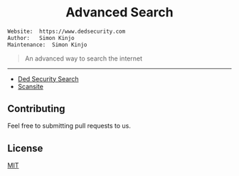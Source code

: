 <h1 align="center">Advanced Search</h1>

```bash
Website:  https://www.dedsecurity.com
Author:   Simon Kinjo
Maintenance:  Simon Kinjo
```

>An advanced way to search the internet
---

* [Ded Security Search](https://github.com/dedsecurity/DedSecuritySearch)
* [Scansite](https://github.com/dedsecurity/scansite)

## Contributing
Feel free to submitting pull requests to us.
## License
[MIT](https://opensource.org/licenses/MIT)
